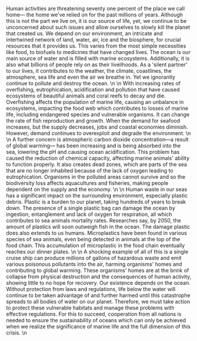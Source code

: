 Human activities are threatening seventy one percent of the place we call home— the home we've relied on for the past millions of years. Although this is not the part we live on, it is our source of life, yet, we continue to be unconcerned about such issues and allow ourselves to slowly kill the planet that created us. We depend on our environment, an intricate and intertwined network of land, water, air, ice and the biosphere, for crucial resources that it provides us. This varies from the most simple necessities like food, to biofuels to medicines that have changed lives. The ocean is our main source of water and is filled with marine ecosystems. Additionally, it is also what billions of people rely on as their livelihoods. As a 'silent partner' to our lives, it contributes to the weather, the climate, coastlines, the atmosphere, sea life and even the air we breathe in. Yet we ignorantly continue to pollute and destroy the ocean. \n
\n
With increasing rates of overfishing, eutrophication, acidification and pollution that have caused ecosystems of beautiful animals and coral reefs to decay and die. Overfishing affects the population of marine life, causing an unbalance in ecosystems, impacting the food web which contributes to losses of marine life, including endangered species and vulnerable organisms. It can change the rate of fish reproduction and growth. When the demand for seafood increases, but the supply decreases, jobs and coastal economies diminish. However, demand continues to overexploit and degrade the environment. \n
\n
A further concern is atmospheric carbon dioxide concentration—a result of global warming— has been increasing and is being absorbed into the sea, lowering the pH and causing ocean acidification. This problem has caused the reduction of chemical capacity, affecting marine animals' ability to function properly. It also creates dead zones, which are parts of the sea that are no longer inhabited because of the lack of oxygen leading to eutrophication. Organisms in the polluted areas cannot survive and so the biodiversity loss affects aquacultures and fisheries, making people dependent on the supply and the economy. \n
\n
Human waste in our seas has a significant impact on the surrounding environment, especially plastic debris. Plastic is a burden to our planet, taking hundreds of years to break down. The presence of a single plastic bag can damage the ocean by ingestion, entanglement and lack of oxygen for respiration, all which contributes to sea animals mortality rates. Researches say, by 2050, the amount of plastics will soon outweigh fish in the ocean. The damage plastic does also extends to us humans. Microplastics have been found in various species of sea animals, even being detected in animals at the top of the food chain. This accumulation of microplastic in the food chain eventually reaches our dinner plates. \n
\n
A shocking example of all of this is a single cruise ship can produce millions of gallons of hazardous waste and emit various poisonous pollutants into the air, harming organisms' homes and contributing to global warming. These organisms' homes are at the brink of collapse from physical destruction and the consequences of human activity, showing little to no hope for recovery. Our existence depends on the ocean. Without protection from laws and regulations, life below the water will continue to be taken advantage of and further harmed until this catastrophe spreads to all bodies of water on our planet. Therefore, we must take action to protect these vulnerable habitats and manage these problems with effective regulations. For this to succeed, cooperation from all nations is needed to ensure the sustainability of oceans which can only be achieved when we realize the significance of marine life and the full dimension of this crisis. \n

